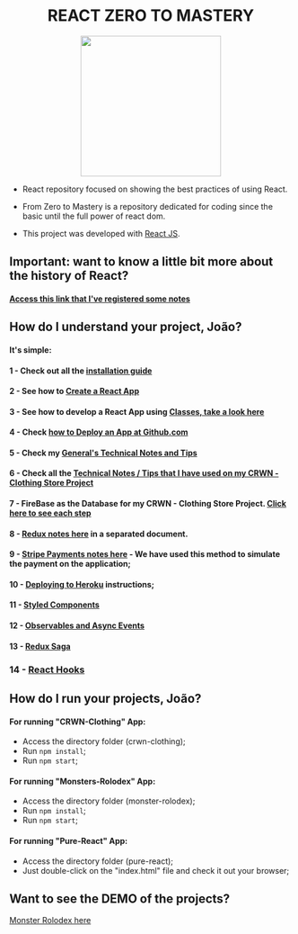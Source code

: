 <h1 align="center"><b>REACT ZERO TO MASTERY</b></h1>

<p align="center">
  <img src="https://cdn.worldvectorlogo.com/logos/react.svg" width="250">
</p>

- React repository focused on showing the best practices of using React. 
- From Zero to Mastery is a repository dedicated for coding since the basic until the full power of react dom. 

- This project was developed with [React JS](https://reactjs.org/).

## Important: want to know a little bit more about the history of React?
#### [Access this link that I've registered some notes](https://github.com/jvlessa/React--Zero-To-Mastery/blob/master/readmes/REACT_HISTORY.md)

## How do I understand your project, João? 
#### It's simple: 
#### 1 - Check out all the [installation guide](https://github.com/jvlessa/React--Zero-To-Mastery/blob/master/readmes/INSTALLATION%20GUIDE.md)
#### 2 - See how to [Create a React App](https://reactjs.org/docs/create-a-new-react-app.html)
#### 3 - See how to develop a React App using [Classes, take a look here](https://reactjs.org/docs/react-component.html)
#### 4 - Check [how to Deploy an App at Github.com](https://github.com/jvlessa/React--Zero-To-Mastery/blob/master/readmes/DEPLOY_GITHUB.md)
#### 5 - Check my [General's Technical Notes and Tips](https://github.com/jvlessa/React--Zero-To-Mastery/blob/master/readmes/TECHNOTES.md)
#### 6 - Check all the [Technical Notes / Tips that I have used on my CRWN - Clothing Store Project](https://github.com/jvlessa/React--Zero-To-Mastery/blob/master/readmes/CRWN-TECHNOTES.md)
#### 7 - FireBase as the Database for my CRWN - Clothing Store Project. [Click here to see each step](https://github.com/jvlessa/React--Zero-To-Mastery/blob/master/readmes/FIREBASE-TECHNOTES.md)
#### 8 - [Redux notes here](https://github.com/jvlessa/React--Zero-To-Mastery/blob/master/readmes/REDUX-NOTES.md) in a separated document.
#### 9 - [Stripe Payments notes here](https://github.com/jvlessa/React--Zero-To-Mastery/blob/master/readmes/STRIPE-PAYMENTS.md) - We have used this method to simulate the payment on the application;
#### 10 - [Deploying to Heroku](https://github.com/jvlessa/React--Zero-To-Mastery/blob/master/readmes/HEROKU.md) instructions;
#### 11 - [Styled Components](https://github.com/jvlessa/React--Zero-To-Mastery/blob/master/readmes/STYLEDCOMPONENTS.md)
#### 12 - [Observables and Async Events](https://github.com/jvlessa/React--Zero-To-Mastery/blob/master/readmes/OBSERVABLES.md)
#### 13 - [Redux Saga](https://github.com/jvlessa/React--Zero-To-Mastery/blob/master/readmes/REDUX-SAGA.md)
### 14 - [React Hooks](https://github.com/jvlessa/React--Zero-To-Mastery/blob/master/readmes/REACT-HOOKS.md)

## How do I run your projects, João?

#### For running "CRWN-Clothing" App:
  - Access the directory folder (crwn-clothing);
  - Run `npm install`;
  - Run `npm start`;
  
#### For running "Monsters-Rolodex" App:
  - Access the directory folder (monster-rolodex);
  - Run `npm install`;
  - Run `npm start`;

#### For running "Pure-React" App:
  - Access the directory folder (pure-react);
  - Just double-click on the "index.html" file and check it out your browser;

## Want to see the DEMO of the projects? 
[Monster Rolodex here](https://jvlessa.github.io/React--Zero-To-Mastery/)